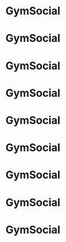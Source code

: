 # GymSocial
# GymSocial
# GymSocial
# GymSocial
# GymSocial
# GymSocial
# GymSocial
# GymSocial
# GymSocial
